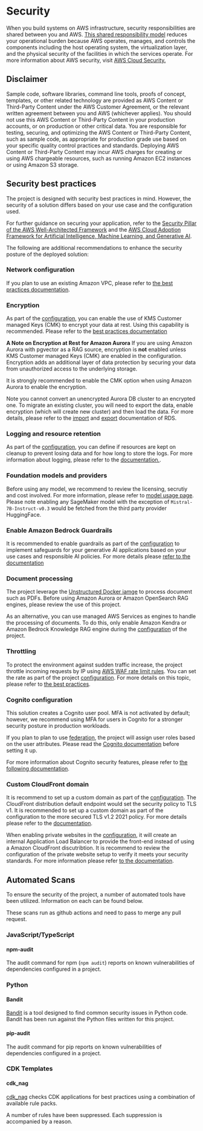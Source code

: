 # Security

When you build systems on AWS infrastructure, security responsibilities are shared between you and AWS. [This shared responsibility model](https://aws.amazon.com/compliance/shared-responsibility-model/) reduces your operational burden because AWS operates, manages, and controls the components including the host operating system, the virtualization layer, and the physical security of the facilities in which the services operate. For more information about AWS security, visit [AWS Cloud Security.](https://aws.amazon.com/security/)

## Disclaimer
Sample code, software libraries, command line tools, proofs of concept, templates, or other related technology are provided as AWS Content or Third-Party Content under the AWS Customer Agreement, or the relevant written agreement between you and AWS (whichever applies). You should not use this AWS Content or Third-Party Content in your production accounts, or on production or other critical data. You are responsible for testing, securing, and optimizing the AWS Content or Third-Party Content, such as sample code, as appropriate for production grade use based on your specific quality control practices and standards. Deploying AWS Content or Third-Party Content may incur AWS charges for creating or using AWS chargeable resources, such as running Amazon EC2 instances or using Amazon S3 storage.

## Security best practices

The project is designed with security best practices in mind. However, the security of a solution differs based on your use case and the configuration used.

For further guidance on securing your application, refer to the [Security Pillar of the AWS Well-Architected Framework](https://docs.aws.amazon.com/wellarchitected/latest/security-pillar/welcome.html) and  the [AWS Cloud Adoption Framework for Artificial Intelligence, Machine Learning, and Generative AI](https://docs.aws.amazon.com/whitepapers/latest/aws-caf-for-ai/security-perspective-compliance-and-assurance-of-aiml-systems.html).

The following are additional recommendations to enhance the security posture of the deployed solution:

### Network configuration
If you plan to use an existing Amazon VPC, please refer to [the best practices documentation](https://docs.aws.amazon.com/vpc/latest/userguide/vpc-security-best-practices.html).

### Encryption
As part of the [configuration](../guide/config.md), you can enable the use of KMS Customer managed Keys (CMK) to encrypt your data at rest. Using this capability is recommended. Please refer to the [best practices documentation](https://docs.aws.amazon.com/prescriptive-guidance/latest/encryption-best-practices/general-encryption-best-practices.html)

**A Note on Encryption at Rest for Amazon Aurora**
If you are using Amazon Aurora with pgvector as a RAG source, encryption is **not** enabled unless KMS Customer managed Keys (CMK) are enabled in the configuration. Encryption adds an additional layer of data protection by securing your data from unauthorized access to the underlying storage.

It is strongly recommended to enable the CMK option when using Amazon Aurora to enable the encryption.

Note you cannot convert an unencrypted Aurora DB cluster to an encrypted one. To migrate an existing cluster, you will need to export the data, enable encryption (which will create new cluster) and then load the data. For more details, please refer to the [import](https://docs.aws.amazon.com/AmazonRDS/latest/UserGuide/PostgreSQL.Procedural.Importing.html) and [export](https://docs.aws.amazon.com/AmazonRDS/latest/UserGuide/postgresql-s3-export.html) documentation of RDS.

### Logging and resource retention
As part of the [configuration](../guide/config.md), you can define if resources are kept on cleanup to prevent losing data and for how long to store the logs. For more information about logging, please refer to the [documentation.](https://docs.aws.amazon.com/wellarchitected/2023-04-10/framework/sec_detect_investigate_events_app_service_logging.html).

### Foundation models and providers
Before using any model, we recommend to review the licensing, secrutiy and cost involved. For more information, please refer to [model usage page](./self-hosted-models.md). Please note enabling any SageMaker model with the exception of `Mistral-7B-Instruct-v0.3` would be fetched from the third party provider HuggingFace.

### Enable Amazon Bedrock Guardrails
It is recommended to enable guardrails as part of the [configuration](../guide/config.md) to implement safeguards for your generative AI applications based on your use cases and responsible AI policies. For more details please [refer to the documentation](https://docs.aws.amazon.com/bedrock/latest/userguide/guardrails.html)

### Document processing
The project leverage the [Unstructured Docker iamge](https://docs.unstructured.io/open-source/introduction/overview) to process document such as PDFs. Before using Amazon Aurora or Amazon OpenSearch RAG engines, please review the use of this project.

As an alternative, you can use managed AWS Services as engines to handle the processing of documents. To do this, only enable Amazon Kendra or Amazon Bedrock Knowledge RAG engine during the [configuration](../guide/config.md) of the project.

### Throttling
To protect the environment against sudden traffic increase, the project throttle incoming requests by IP using [AWS WAF rate limit rules](https://docs.aws.amazon.com/waf/latest/developerguide/waf-rule-statement-type-rate-based.html). You can set the rate as part of the project [configuration](../guide/config.md). For more details on this topic, please refer to [the best practices](https://docs.aws.amazon.com/whitepapers/latest/aws-best-practices-ddos-resiliency/aws-best-practices-ddos-resiliency.html).

### Cognito configuration
This solution creates a Cognito user pool. MFA is not activated by default; however, we recommend using MFA for users in Cognito for a stronger security posture in production workloads.

If you plan to plan to use [federation](../documentation/cognito/overview.md), the project will assign user roles based on the user attributes. Please read the [Cognito documentation](https://docs.aws.amazon.com/cognito/latest/developerguide/cognito-user-pools-identity-federation.html) before setting it up.

For more information about Cognito security features, please refer to [the following documentation](https://docs.aws.amazon.com/cognito/latest/developerguide/managing-security.html).

### Custom CloudFront domain
It is recommend to set up a custom domain as part of the [configuration](../guide/config.md). The CloudFront distribution default endpoint would set the security policy to TLS v1. It is recommended to set up a custom domain as part of the configuration to the more secured TLS v1.2 2021 policy. For more details please refer to the [documentation](https://docs.aws.amazon.com/AmazonCloudFront/latest/DeveloperGuide/distribution-web-values-specify.html#DownloadDistValues-security-policy).

When enabling private websites in the [configuration](../guide/config.md), it will create an internal Application Load Balancer to provide the front-end instead of using a Amazon CloudFront discutribtion. It is recommend to review the configuration of the private website setup to verify it meets your security standards. For more information please refer [to the documentation](https://docs.aws.amazon.com/elasticloadbalancing/latest/userguide/infrastructure-security.html).

## Automated Scans
To ensure the security of the project, a number of automated tools have been utilized. Information on each can be found below.

These scans run as github actions and need to pass to merge any pull request.

### JavaScript/TypeScript

#### npm-audit
The audit command for npm (`npm audit`) reports on known vulnerabilities of dependencies configured in a project.

### Python
#### Bandit
[Bandit](https://bandit.readthedocs.io/en/latest/) is a tool designed to find common security issues in Python code. Bandit has been run against the Python files written for this project. 

#### pip-audit
The audit command for pip reports on known vulnerabilities of dependencies configured in a project.


### CDK Templates
#### cdk_nag
[cdk_nag](https://github.com/cdklabs/cdk-nag/) checks CDK applications for best practices using a combination of available rule packs.

A number of rules have been suppressed. Each suppression is accompanied by a reason.
